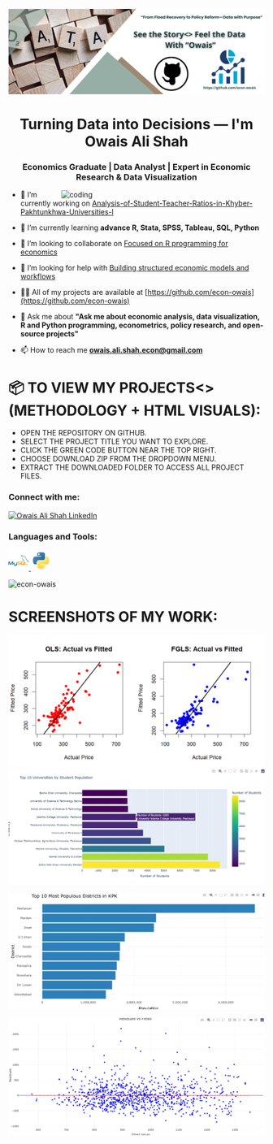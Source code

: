  ![logo](https://github.com/econ-owais/econ-owais/blob/main/%E2%80%9CFrom%20Flood%20Recovery%20to%20Policy%20Reform%E2%80%94Data%20with%20Purpose%E2%80%9D.png)
<h1 align="center">Turning Data into Decisions — I'm Owais Ali Shah</h1>
<h3 align="center">Economics Graduate | Data Analyst | Expert in Economic Research & Data Visualization</h3>

<image align="right" alt="coding" width="400" src="https://t4.ftcdn.net/jpg/08/70/32/31/360_F_870323199_ajFBiDNHIlYPyy5Hdl0BOXuLFqLsirD6.jpg">

- 🔭 I’m currently working on [Analysis-of-Student-Teacher-Ratios-in-Khyber-Pakhtunkhwa-Universities-l]( https://github.com/CyberOwaisShah/-Analysis-of-Student-Teacher-Ratios-in-Khyber-Pakhtunkhwa-Universities-)

- 🌱 I’m currently learning **advance R, Stata, SPSS, Tableau, SQL, Python**

- 👯 I’m looking to collaborate on [Focused on R programming for economics](https://github.com/CyberOwaisShah/r-visuals-by-owais)

- 🤝 I’m looking for help with [Building structured economic models and workflows](https://github.com/CyberOwaisShah)

- 👨‍💻 All of my projects are available at [https://github.com/econ-owais](https://github.com/econ-owais)

- 💬 Ask me about **"Ask me about economic analysis, data visualization, R and Python programming, econometrics, policy research, and open-source projects"**

- 📫 How to reach me **owais.ali.shah.econ@gmail.com**
 # 📦 TO VIEW MY PROJECTS<>(METHODOLOGY + HTML VISUALS):

- OPEN THE REPOSITORY ON GITHUB.  
- SELECT THE PROJECT TITLE YOU WANT TO EXPLORE.  
- CLICK THE GREEN CODE BUTTON NEAR THE TOP RIGHT.  
- CHOOSE DOWNLOAD ZIP FROM THE DROPDOWN MENU.  
- EXTRACT THE DOWNLOADED FOLDER TO ACCESS ALL PROJECT FILES.

<h3 align="left">Connect with me:</h3>
<p align="left">
<a href="https://www.linkedin.com/in/owaisali-econ" target="_blank">
  <img align="center" src="https://raw.githubusercontent.com/rahuldkjain/github-profile-readme-generator/master/src/images/icons/Social/linked-in-alt.svg" alt="Owais Ali Shah LinkedIn" height="30" width="40" />
</a>

<h3 align="left">Languages and Tools:</h3>
<p align="left"> <a href="https://www.mysql.com/" target="_blank" rel="noreferrer"> <img src="https://raw.githubusercontent.com/devicons/devicon/master/icons/mysql/mysql-original-wordmark.svg" alt="mysql" width="40" height="40"/> </a> <a href="https://www.python.org" target="_blank" rel="noreferrer"> <img src="https://raw.githubusercontent.com/devicons/devicon/master/icons/python/python-original.svg" alt="python" width="40" height="40"/> </a> </p>

 <p>
  <img align="center" src="https://github-readme-stats.vercel.app/api/top-langs?username=econ-owais&show_icons=true&locale=en&layout=compact" alt="econ-owais" />
</p>


# SCREENSHOTS OF MY WORK:

![Actual vs Fitted Plot](https://github.com/CyberOwaisShah/CyberOwaisShah/raw/main/screenshots/Rplot%20actual%20vs%20fitted.png)
![Screenshot 1](https://github.com/CyberOwaisShah/CyberOwaisShah/raw/main/screenshots/Screenshot%202025-05-03%20103937.png)

![Screenshot 2](https://github.com/CyberOwaisShah/CyberOwaisShah/raw/main/screenshots/Screenshot%202025-05-03%20110247.png)

![Screenshot 3](https://github.com/CyberOwaisShah/CyberOwaisShah/raw/main/screenshots/Screenshot%202025-05-03%20110336.png)
